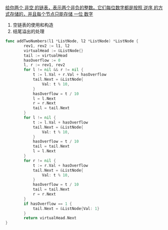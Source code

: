 
[给你两个 非空 的链表，表示两个非负的整数。它们每位数字都是按照 逆序 的方式存储的，并且每个节点只能存储 一位 数字](https://leetcode.cn/problems/add-two-numbers/description/?envType=study-plan-v2&envId=top-100-liked#Popover19-toggle:~:text=%E7%BB%99%E4%BD%A0%E4%B8%A4%E4%B8%AA%20%E9%9D%9E%E7%A9%BA%20%E7%9A%84%E9%93%BE%E8%A1%A8%EF%BC%8C%E8%A1%A8%E7%A4%BA%E4%B8%A4%E4%B8%AA%E9%9D%9E%E8%B4%9F%E7%9A%84%E6%95%B4%E6%95%B0%E3%80%82%E5%AE%83%E4%BB%AC%E6%AF%8F%E4%BD%8D%E6%95%B0%E5%AD%97%E9%83%BD%E6%98%AF%E6%8C%89%E7%85%A7%20%E9%80%86%E5%BA%8F%20%E7%9A%84%E6%96%B9%E5%BC%8F%E5%AD%98%E5%82%A8%E7%9A%84%EF%BC%8C%E5%B9%B6%E4%B8%94%E6%AF%8F%E4%B8%AA%E8%8A%82%E7%82%B9%E5%8F%AA%E8%83%BD%E5%AD%98%E5%82%A8%20%E4%B8%80%E4%BD%8D%20%E6%95%B0%E5%AD%97)

1. 空链表的使用和构造
2. 结尾溢出的处理


```go
func addTwoNumbers(l1 *ListNode, l2 *ListNode) *ListNode {
    	rev1, rev2 := l1, l2
    	virtualHead := &ListNode{}
    	tail := virtualHead
    	hasOverflow := 0
    	l, r := rev1, rev2
    	for l != nil && r != nil {
    		t := l.Val + r.Val + hasOverflow
    		tail.Next = &ListNode{
    			Val: t % 10,
    		}
    		hasOverflow = t / 10
    		l = l.Next
    		r = r.Next
    		tail = tail.Next
    	}
    	for l != nil {
    		t := l.Val + hasOverflow
    		tail.Next = &ListNode{
    			Val: t % 10,
    		}
    		hasOverflow = t / 10
    		tail = tail.Next
    		l = l.Next
    	}
    	for r != nil {
    		t := r.Val + hasOverflow
    		tail.Next = &ListNode{
    			Val: t % 10,
    		}
    		hasOverflow = t / 10
    		tail = tail.Next
    		r = r.Next
    	}
    	if hasOverflow == 1 {
    		tail.Next = &ListNode{Val: 1}
    	}
    	return virtualHead.Next
}

```